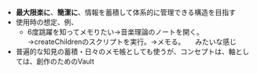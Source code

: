 - **最大限楽に**、**簡潔に**、情報を蓄積して体系的に管理できる構造を目指す
- 使用時の想定、例、
	- 6度跳躍を知ってメモりたい→音楽理論のノートを開く。→createChildrenのスクリプトを実行。→メモる。　　みたいな感じ
- 普遍的な知見の蓄積・日々のメモ帳としても使うが、コンセプトは、軸としては、創作のためのVault